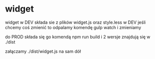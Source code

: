 # widget

widget w DEV składa sie z plików widget.js oraz style.less
w DEV jeśli chcemy coś zmienić to odpalamy komendę gulp watch i zmieniamy

do PROD składa się go komendą npm run build i 2 wersje znajdują się w ./dist

załączamy ./dist/widget.js na sam dół <body>